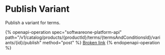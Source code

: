 # Publish Variant

Publish a variant for terms.

{% openapi-operation spec="softwareone-platform-api" path="/v1/catalog/products/{productId}/terms/{termsAndConditionsId}/variants/{id}/publish" method="post" %}
[Broken link](broken-reference)
{% endopenapi-operation %}
